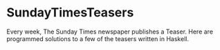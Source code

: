 # SundayTimesTeasers
Every week, The Sunday Times newspaper publishes a Teaser. Here are programmed solutions to a few of the teasers written in Haskell.
